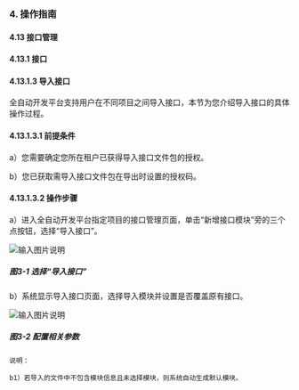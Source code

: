 ### 4. 操作指南

#### 4.13 接口管理

#### 4.13.1 接口

#### 4.13.1.3 导入接口

全自动开发平台支持用户在不同项目之间导入接口，本节为您介绍导入接口的具体操作过程。

#### 4.13.1.3.1 前提条件

a）您需要确定您所在租户已获得导入接口文件包的授权。

b）您已获取需导入接口文件包在导出时设置的授权码。

#### 4.13.1.3.2 操作步骤

a）进入全自动开发平台指定项目的接口管理页面，单击“新增接口模块”旁的三个点按钮，选择“导入接口”。

![输入图片说明](../../../../../images/SoFlu%EF%BC%88%E5%90%8E%E7%AB%AF%EF%BC%89%E5%BC%80%E5%8F%91%E5%B9%B3%E5%8F%B0/1.%20%E6%9C%80%E6%96%B0%E7%89%88%E6%9C%AC%20-%20%E6%9B%B4%E6%96%B0%E6%97%A5%E6%9C%9F%20-%202022.10.08/4.%20%E6%93%8D%E4%BD%9C%E6%8C%87%E5%8D%97/13.%20%E6%8E%A5%E5%8F%A3%E7%AE%A1%E7%90%86/1.%20%E6%8E%A5%E5%8F%A3/3-1.png)

##### 图3-1 选择“导入接口”

b）系统显示导入接口页面，选择导入模块并设置是否覆盖原有接口。

![输入图片说明](../../../../../images/SoFlu%EF%BC%88%E5%90%8E%E7%AB%AF%EF%BC%89%E5%BC%80%E5%8F%91%E5%B9%B3%E5%8F%B0/1.%20%E6%9C%80%E6%96%B0%E7%89%88%E6%9C%AC%20-%20%E6%9B%B4%E6%96%B0%E6%97%A5%E6%9C%9F%20-%202022.10.08/4.%20%E6%93%8D%E4%BD%9C%E6%8C%87%E5%8D%97/13.%20%E6%8E%A5%E5%8F%A3%E7%AE%A1%E7%90%86/1.%20%E6%8E%A5%E5%8F%A3/3-2.png)

##### 图3-2 配置相关参数

```
说明：

b1）若导入的文件中不包含模块信息且未选择模块，则系统自动生成默认模块。
